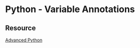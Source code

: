 #  Python - Variable Annotations
## Resource
[Advanced Python](https://intranet.alxswe.com/concepts/554)
